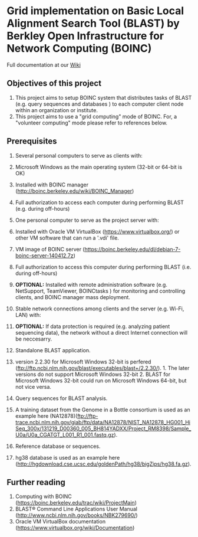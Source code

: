 # Grid implementation on Basic Local Alignment Search Tool (BLAST) by Berkley Open Infrastructure for Network Computing (BOINC)
Full documentation at our [Wiki](https://github.com/dummai/BoincBlastTest/wiki/Content)
## Objectives of this project
1. This project aims to setup BOINC system that distributes tasks of BLAST (e.g. query sequences and databases ) to each computer client node within an organization or institute. 
2. This project aims to use a "grid computing" mode of BOINC. For, a "volunteer computing" mode please refer to references below.

## Prerequisites
1. Several personal computers to serve as clients with:
  1. Microsoft Windows as the main operating system (32-bit or 64-bit is OK)
  2. Installed with BOINC manager (http://boinc.berkeley.edu/wiki/BOINC_Manager)
  3. Full authorization to access each computer during performing BLAST (e.g. during off-hours)
  
2. One personal computer to serve as the project server with:
  1. Installed with Oracle VM VirtualBox (https://www.virtualbox.org/) or other VM software that can run a '.vdi' file.
  2. VM image of BOINC server (https://boinc.berkeley.edu/dl/debian-7-boinc-server-140412.7z)
  3. Full authorization to access this computer during performing BLAST (i.e. during off-hours)
  4. __OPTIONAL:__ Installed with remote administration software (e.g. NetSupport, TeamViewer, BOINCtasks ) for monitoring and controlling clients, and BOINC manager mass deployment. 
  
3. Stable network connections among clients and the server (e.g. Wi-Fi, LAN) with:
  1. __OPTIONAL:__ If data protection is required (e.g. analyzing patient sequencing data), the network without a direct Internet connection will be neccesarry.
  
4. Standalone BLAST application. 
  1. version 2.2.30 for Microsoft Windows 32-bit is perfered (ftp://ftp.ncbi.nlm.nih.gov/blast/executables/blast+/2.2.30/). 
    1. The later versions do not support Microsoft Windows 32-bit
    2. BLAST for Microsoft Windows 32-bit could run on Microsoft Windows 64-bit, but not vice versa.

5. Query sequences for BLAST analysis.
  1. A training dataset from the Genome in a Bottle consortium is used as an example here (NA12878)(ftp://ftp-trace.ncbi.nlm.nih.gov/giab/ftp/data/NA12878/NIST_NA12878_HG001_HiSeq_300x/131219_D00360_005_BH814YADXX/Project_RM8398/Sample_U0a/U0a_CGATGT_L001_R1_001.fastq.gz).
  
6. Reference database or sequences.
  1. hg38 database is used as an example here (http://hgdownload.cse.ucsc.edu/goldenPath/hg38/bigZips/hg38.fa.gz).

## Further reading
1. Computing with BOINC (https://boinc.berkeley.edu/trac/wiki/ProjectMain)
2. BLAST® Command Line Applications User Manual (http://www.ncbi.nlm.nih.gov/books/NBK279690/)
3. Oracle VM VirtualBox documentation (https://www.virtualbox.org/wiki/Documentation)

